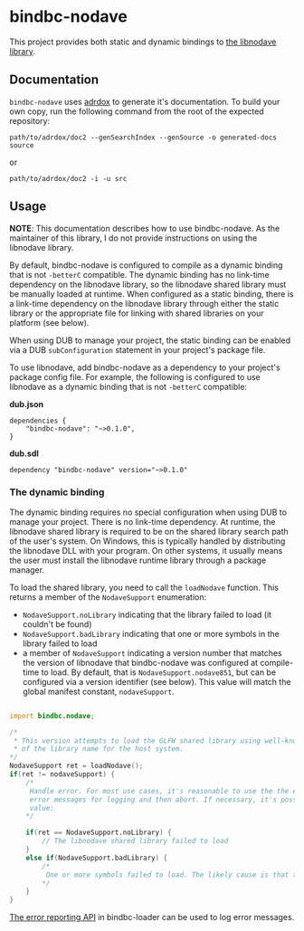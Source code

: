 # bindbc-nodave
This project provides both static and dynamic bindings to [the libnodave library](http://libnodave.sourceforge.net/).

## Documentation

`bindbc-nodave` uses [adrdox](https://github.com/adamdruppe/adrdox) to generate it's documentation.
To build your own copy, run the following command from the root of the expected repository:
```
path/to/adrdox/doc2 --genSearchIndex --genSource -o generated-docs source
```
or
```
path/to/adrdox/doc2 -i -u src
```

## Usage
__NOTE__: This documentation describes how to use bindbc-nodave. As the maintainer of this library, I do not provide instructions on using the libnodave library.

By default, bindbc-nodave is configured to compile as a dynamic binding that is not `-betterC` compatible. The dynamic binding has no link-time dependency on the libnodave library, so the libnodave shared library must be manually loaded at runtime. When configured as a static binding, there is a link-time dependency on the libnodave library through either the static library or the appropriate file for linking with shared libraries on your platform (see below).

When using DUB to manage your project, the static binding can be enabled via a DUB `subConfiguration` statement in your project's package file.

To use libnodave, add bindbc-nodave as a dependency to your project's package config file. For example, the following is configured to use libnodave as a dynamic binding that is not `-betterC` compatible:

__dub.json__
```
dependencies {
    "bindbc-nodave": "~>0.1.0",
}
```

__dub.sdl__
```
dependency "bindbc-nodave" version="~>0.1.0"
```

### The dynamic binding
The dynamic binding requires no special configuration when using DUB to manage your project.
There is no link-time dependency. 
At runtime, the libnodave shared library is required to be on the shared library search path of the user's system. 
On Windows, this is typically handled by distributing the libnodave DLL with your program. 
On other systems, it usually means the user must install the libnodave runtime library through a package manager.

To load the shared library, you need to call the `loadNodave` function.
This returns a member of the `NodaveSupport` enumeration:

* `NodaveSupport.noLibrary` indicating that the library failed to load (it couldn't be found)
* `NodaveSupport.badLibrary` indicating that one or more symbols in the library failed to load
* a member of `NodaveSupport` indicating a version number that matches the version of libnodave that bindbc-nodave was configured at compile-time to load. By default, that is `NodaveSupport.nodave851`, but can be configured via a version identifier (see below).
This value will match the global manifest constant, `nodaveSupport`.

```d

import bindbc.nodave;

/*
 * This version attempts to load the GLFW shared library using well-known variations
 * of the library name for the host system.
*/
NodaveSupport ret = loadNodave();
if(ret != nodaveSupport) {
    /*
     Handle error. For most use cases, it's reasonable to use the the error handling API in bindbc-loader to retrieve
     error messages for logging and then abort. If necessary, it's possible to determine the root cause via the return
     value:
    */

    if(ret == NodaveSupport.noLibrary) {
        // The libnodave shared library failed to load
    }
    else if(NodaveSupport.badLibrary) {
        /*
         One or more symbols failed to load. The likely cause is that the shared library is for a lower version than bindbc-glfw was configured to load (via GLFW_31, GLFW_32 etc.)
        */
    }
}

```

[The error reporting API](https://github.com/BindBC/bindbc-loader#error-handling) in bindbc-loader can be used to log error messages.
